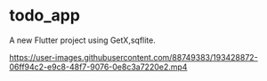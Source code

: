 # todo_app

A new Flutter project using GetX,sqflite.


https://user-images.githubusercontent.com/88749383/193428872-06ff94c2-e9c8-48f7-9076-0e8c3a7220e2.mp4

